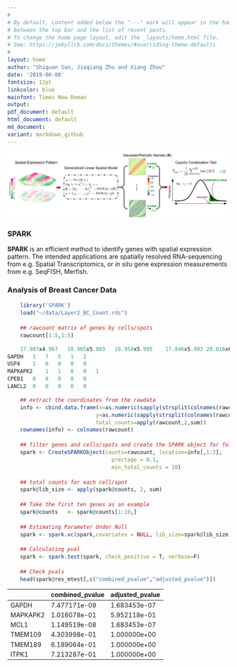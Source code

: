 ```yaml
---
#
# By default, content added below the "---" mark will appear in the home page
# between the top bar and the list of recent posts.
# To change the home page layout, edit the _layouts/home.html file.
# See: https://jekyllrb.com/docs/themes/#overriding-theme-defaults
#
layout: home
author: "Shiquan Sun, Jiaqiang Zhu and Xiang Zhou"
date: '2019-06-08'
fontsize: 12pt
linkcolor: blue
mainfont: Times New Roman
output:
pdf_document: default
html_document: default
md_document:
variant: markdown_github
---
```


![SPARK\_pipeline](pipline.png)

### SPARK

**SPARK** is an efficient method to identify genes with spatial expression pattern. 
The intended applications are spatially resolved RNA-sequencing from e.g.
Spatial Transcriptomics, or *in situ* gene expression measurements from
e.g. SeqFISH, Merfish.


### Analysis of Breast Cancer Data
```R
    library('SPARK')
    load("~/data/Layer2_BC_Count.rds")
     
    ## rawcount matrix of genes by cells/spots
    rawcount[1:5,1:5]
```

```R
    17.907x4.967   18.965x5.003   18.954x5.995    17.846x5.993 20.016x6.019
GAPDH   1   7   5   1   2
USP4    1   0   0   0   0
MAPKAPK2    1   1   0   0   1
CPEB1   0   0   0   0   0
LANCL2  0   0   0   0   0
```

```R   
    ## extract the coordinates from the rawdata
    info <- cbind.data.frame(x=as.numeric(sapply(strsplit(colnames(rawcount),split="x"),"[",1)),
                            y=as.numeric(sapply(strsplit(colnames(rawcount),split="x"),"[",2)),
                            total_counts=apply(rawcount,2,sum))
    rownames(info) <- colnames(rawcount)

    ## filter genes and cells/spots and create the SPARK object for following analysis
    spark <- CreateSPARKObject(counts=rawcount, location=info[,1:2],
                                 prectage = 0.1, 
                                 min_total_counts = 10)

    ## total counts for each cell/spot
    spark@lib_size <- apply(spark@counts, 2, sum)

    ## Take the first ten genes as an example
    spark@counts   <- spark@counts[1:10,]

    ## Estimating Parameter Under Null
    spark <- spark.vc(spark,covariates = NULL, lib_size=spark@lib_size, num_core=1,verbose=F)

    ## Calculating pval
    spark <- spark.test(spark, check_positive = T, verbose=F)
    
    ## Check pvals 
    head(spark@res_mtest[,c("combined_pvalue","adjusted_pvalue")])
```

|               | combined_pvalue | adjusted_pvalue |
| ------------- | ------------- |------------- |
|GAPDH       |7.477171e-09   | 1.683453e-07 |
|MAPKAPK2    |1.016078e-01   | 5.952118e-01 |
|MCL1        |1.149519e-08   | 1.683453e-07 |
|TMEM109     |4.303998e-01   | 1.000000e+00 |
|TMEM189     |6.189064e-01   | 1.000000e+00 |
|ITPK1       |7.213287e-01   | 1.000000e+00 |
